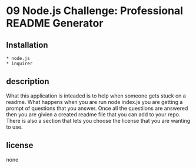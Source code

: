 # 09 Node.js Challenge: Professional README Generator

## Installation
	* node.js
	* inquirer

## description
What this application is inteaded is to help when someone gets stuck on a readme. What happens when you are run node index.js you are getting a prompt of questions that you answer. Once all the questiions are answered then you are givien a created readme file that you can add to your repo. There is also a section that lets you choose the license that you are wanting to use.

## license 
none
